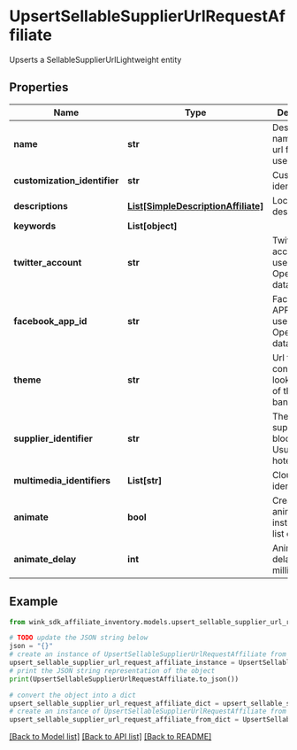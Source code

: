 # UpsertSellableSupplierUrlRequestAffiliate

Upserts a SellableSupplierUrlLightweight entity

## Properties

Name | Type | Description | Notes
------------ | ------------- | ------------- | -------------
**name** | **str** | Descriptive name of this url for seller use only | 
**customization_identifier** | **str** | Customization identifier | 
**descriptions** | [**List[SimpleDescriptionAffiliate]**](SimpleDescriptionAffiliate.md) | Localized link descriptions | 
**keywords** | **List[object]** |  | 
**twitter_account** | **str** | Twitter account is used with OpenGraph data | [optional] 
**facebook_app_id** | **str** | Facebook APP ID is used with OpenGraph data | [optional] 
**theme** | **str** | Url theme controls the look and feel of the ad banner. | [optional] 
**supplier_identifier** | **str** | The entity supplying the blocking. Usually a hotel. | 
**multimedia_identifiers** | **List[str]** | Cloudinary identifiers | 
**animate** | **bool** | Create an animated gif instead of a list of images | [optional] [default to False]
**animate_delay** | **int** | Animation delay in milliseconds | [optional] [default to -1]

## Example

```python
from wink_sdk_affiliate_inventory.models.upsert_sellable_supplier_url_request_affiliate import UpsertSellableSupplierUrlRequestAffiliate

# TODO update the JSON string below
json = "{}"
# create an instance of UpsertSellableSupplierUrlRequestAffiliate from a JSON string
upsert_sellable_supplier_url_request_affiliate_instance = UpsertSellableSupplierUrlRequestAffiliate.from_json(json)
# print the JSON string representation of the object
print(UpsertSellableSupplierUrlRequestAffiliate.to_json())

# convert the object into a dict
upsert_sellable_supplier_url_request_affiliate_dict = upsert_sellable_supplier_url_request_affiliate_instance.to_dict()
# create an instance of UpsertSellableSupplierUrlRequestAffiliate from a dict
upsert_sellable_supplier_url_request_affiliate_from_dict = UpsertSellableSupplierUrlRequestAffiliate.from_dict(upsert_sellable_supplier_url_request_affiliate_dict)
```
[[Back to Model list]](../README.md#documentation-for-models) [[Back to API list]](../README.md#documentation-for-api-endpoints) [[Back to README]](../README.md)


